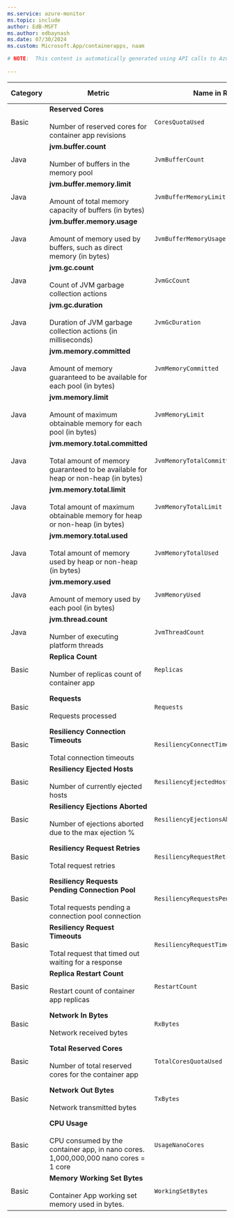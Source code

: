 ```yaml
---
ms.service: azure-monitor
ms.topic: include
author: EdB-MSFT
ms.author: edbaynash
ms.date: 07/30/2024
ms.custom: Microsoft.App/containerapps, naam

# NOTE:  This content is automatically generated using API calls to Azure. Any edits made on these files will be overwritten in the next run of the script. 
 
---
```



|Category|Metric|Name in REST API|Unit|Aggregation|Dimensions|Time Grains|DS Export|
|---|---|---|---|---|---|---|---|
|Basic|**Reserved Cores**<br><br>Number of reserved cores for container app revisions |`CoresQuotaUsed` |Count |Maximum, Minimum |`revisionName`|PT1M |Yes|
|Java|**jvm.buffer.count**<br><br>Number of buffers in the memory pool |`JvmBufferCount` |Count |Average, Maximum, Minimum |`revisionName`, `podName`, `container`, `poolName`|PT1M |Yes|
|Java|**jvm.buffer.memory.limit**<br><br>Amount of total memory capacity of buffers (in bytes) |`JvmBufferMemoryLimit` |Bytes |Average, Maximum, Minimum |`revisionName`, `podName`, `container`, `poolName`|PT1M |Yes|
|Java|**jvm.buffer.memory.usage**<br><br>Amount of memory used by buffers, such as direct memory (in bytes) |`JvmBufferMemoryUsage` |Bytes |Average, Maximum, Minimum |`revisionName`, `podName`, `container`, `poolName`|PT1M |Yes|
|Java|**jvm.gc.count**<br><br>Count of JVM garbage collection actions |`JvmGcCount` |Count |Total, Average, Maximum, Minimum |`revisionName`, `podName`, `container`, `gcName`|PT1M |Yes|
|Java|**jvm.gc.duration**<br><br>Duration of JVM garbage collection actions (in milliseconds) |`JvmGcDuration` |Milliseconds |Total, Average, Maximum, Minimum |`revisionName`, `podName`, `container`, `gcName`|PT1M |Yes|
|Java|**jvm.memory.committed**<br><br>Amount of memory guaranteed to be available for each pool (in bytes) |`JvmMemoryCommitted` |Bytes |Average, Maximum, Minimum |`revisionName`, `podName`, `container`, `poolName`, `poolType`|PT1M |Yes|
|Java|**jvm.memory.limit**<br><br>Amount of maximum obtainable memory for each pool (in bytes) |`JvmMemoryLimit` |Bytes |Average, Maximum, Minimum |`revisionName`, `podName`, `container`, `poolName`, `poolType`|PT1M |Yes|
|Java|**jvm.memory.total.committed**<br><br>Total amount of memory guaranteed to be available for heap or non-heap (in bytes) |`JvmMemoryTotalCommitted` |Bytes |Average, Maximum, Minimum |`revisionName`, `podName`, `container`, `poolType`|PT1M |Yes|
|Java|**jvm.memory.total.limit**<br><br>Total amount of maximum obtainable memory for heap or non-heap (in bytes) |`JvmMemoryTotalLimit` |Bytes |Average, Maximum, Minimum |`revisionName`, `podName`, `container`, `poolType`|PT1M |Yes|
|Java|**jvm.memory.total.used**<br><br>Total amount of memory used by heap or non-heap (in bytes) |`JvmMemoryTotalUsed` |Bytes |Average, Maximum, Minimum |`revisionName`, `podName`, `container`, `poolType`|PT1M |Yes|
|Java|**jvm.memory.used**<br><br>Amount of memory used by each pool (in bytes) |`JvmMemoryUsed` |Bytes |Average, Maximum, Minimum |`revisionName`, `podName`, `container`, `poolName`, `poolType`|PT1M |Yes|
|Java|**jvm.thread.count**<br><br>Number of executing platform threads |`JvmThreadCount` |Count |Average, Maximum, Minimum |`revisionName`, `podName`, `container`, `daemon`, `threadState`|PT1M |Yes|
|Basic|**Replica Count**<br><br>Number of replicas count of container app |`Replicas` |Count |Average, Total, Maximum, Minimum |`revisionName`|PT1M |Yes|
|Basic|**Requests**<br><br>Requests processed |`Requests` |Count |Average, Total, Maximum, Minimum |`revisionName`, `podName`, `statusCodeCategory`, `statusCode`|PT1M |Yes|
|Basic|**Resiliency Connection Timeouts**<br><br>Total connection timeouts |`ResiliencyConnectTimeouts` |Count |Total, Average, Maximum, Minimum |`revisionName`|PT1M |Yes|
|Basic|**Resiliency Ejected Hosts**<br><br>Number of currently ejected hosts |`ResiliencyEjectedHosts` |Count |Total, Average, Maximum, Minimum |`revisionName`|PT1M |Yes|
|Basic|**Resiliency Ejections Aborted**<br><br>Number of ejections aborted due to the max ejection % |`ResiliencyEjectionsAborted` |Count |Total, Average, Maximum, Minimum |`revisionName`|PT1M |Yes|
|Basic|**Resiliency Request Retries**<br><br>Total request retries |`ResiliencyRequestRetries` |Count |Total, Average, Maximum, Minimum |`revisionName`|PT1M |Yes|
|Basic|**Resiliency Requests Pending Connection Pool**<br><br>Total requests pending a connection pool connection |`ResiliencyRequestsPendingConnectionPool` |Count |Total, Average, Maximum, Minimum |`revisionName`|PT1M |Yes|
|Basic|**Resiliency Request Timeouts**<br><br>Total request that timed out waiting for a response |`ResiliencyRequestTimeouts` |Count |Total, Average, Maximum, Minimum |`revisionName`|PT1M |Yes|
|Basic|**Replica Restart Count**<br><br>Restart count of container app replicas |`RestartCount` |Count |Average, Total, Maximum, Minimum |`revisionName`, `podName`|PT1M |Yes|
|Basic|**Network In Bytes**<br><br>Network received bytes |`RxBytes` |Bytes |Average, Total, Maximum, Minimum |`revisionName`, `podName`|PT1M |Yes|
|Basic|**Total Reserved Cores**<br><br>Number of total reserved cores for the container app |`TotalCoresQuotaUsed` |Count |Average, Maximum, Minimum |\<none\>|PT1M |Yes|
|Basic|**Network Out Bytes**<br><br>Network transmitted bytes |`TxBytes` |Bytes |Average, Total, Maximum, Minimum |`revisionName`, `podName`|PT1M |Yes|
|Basic|**CPU Usage**<br><br>CPU consumed by the container app, in nano cores. 1,000,000,000 nano cores = 1 core |`UsageNanoCores` |NanoCores |Total, Average, Maximum, Minimum |`revisionName`, `podName`|PT1M |Yes|
|Basic|**Memory Working Set Bytes**<br><br>Container App working set memory used in bytes. |`WorkingSetBytes` |Bytes |Total, Average, Maximum, Minimum |`revisionName`, `podName`|PT1M |Yes|